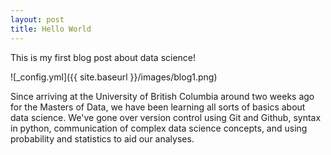 ```yaml
---
layout: post
title: Hello World
---
```


This is my first blog post about data science!

![_config.yml]({{ site.baseurl }}/images/blog1.png)

Since arriving at the University of British Columbia around two weeks ago for the Masters of Data, we have been learning all sorts of basics about data science. We've gone over version control using Git and Github, syntax in python, communication of complex data science concepts, and using probability and statistics to aid our analyses.  
